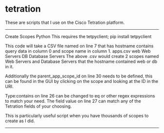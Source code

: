 # tetration
These are scripts that I use on the Cisco Tetration platform. 

------------------------------------------------------------------------------------------------------------------------------
Create Scopes Python
This requires the tetpyclient; pip install tetpyclient

This code will take a CSV file named on line 7 that has hostname contains query data in column 0 and scope name in column 1.
apps.csv
web Web Servers
DB Database Servers
The above .csv would create 2 scopes named Web Servers and Database Servers that the hostname contained web or db in it. 

Additionally the parent_app_scope_id on line 30 needs to be defined, this can be found in the GUI by clicking on the scope and looking at the ID in the URI. 

Type:contains on line 26 can be changed to eq or other regex expressions to match your need. The field value on line 27 can match any of the Tetration fields of your choosing.

This is particularly useful script when you have thousands of scopes to create as I did.

------------------------------------------------------------------------------------------------------------------------------
